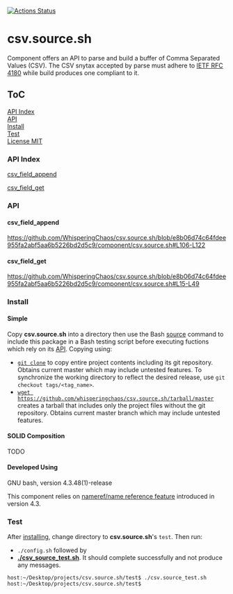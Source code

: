 [![Actions Status](https://github.com/whisperingchaos/csv.source.sh/workflows/test/badge.svg)](https://github.com/WhisperingChaos/csv.source.sh/actions)

# csv.source.sh
Component offers an API to parse and build a buffer of Comma Separated Values (CSV).  The CSV snytax accepted by parse must adhere to [IETF RFC 4180](https://www.ietf.org/rfc/rfc4180.txt) while build produces one compliant to it.

## ToC
[API Index](#api-index)  
[API](#api)  
[Install](#install)  
[Test](#test)  
[License MIT](LICENSE)  


### API Index
[csv_field_append](#csv_field_append)

[csv_field_get](#csv_field_get)

### API

#### csv_field_append
https://github.com/WhisperingChaos/csv.source.sh/blob/e8b06d74c64fdee955fa2abf5aa6b5226bd2d5c9/component/csv.source.sh#L106-L122
#### csv_field_get
https://github.com/WhisperingChaos/csv.source.sh/blob/e8b06d74c64fdee955fa2abf5aa6b5226bd2d5c9/component/csv.source.sh#L15-L49
### Install
#### Simple
Copy **csv.source.sh** into a directory then use the Bash [source](https://www.gnu.org/software/bash/manual/html_node/Bash-Builtins.html#Bash-Builtins) command to include this package in a Bash testing script before executing fuctions which rely on its [API](#api-index).  Copying using:

  * [```git clone```](https://help.github.com/articles/cloning-a-repository/) to copy entire project contents including its git repository.  Obtains current master which may include untested features.  To synchronize the working directory to reflect the desired release, use ```git checkout tags/<tag_name>```.
  *  [```wget https://github.com/whisperingchaos/csv.source.sh/tarball/master```](https://github.com/whisperingchaos/csv.source.sh/tarball/master) creates a tarball that includes only the project files without the git repository.  Obtains current master branch which may include untested features.
#### SOLID Composition
TODO
#### Developed Using 
GNU bash, version 4.3.48(1)-release

This component relies on [nameref/name reference feature](https://www.gnu.org/software/bash/manual/html_node/Shell-Parameters.html) introduced in version 4.3.
### Test
After [installing](#install), change directory to **csv.source.sh**'s ```test```. Then run:
  * ```./config.sh``` followed by
  * [**./csv_source_test.sh**](test/csv_source_test.sh).  It should complete successfully and not produce any messages.
```
host:~/Desktop/projects/csv.source.sh/test$ ./csv.source_test.sh
host:~/Desktop/projects/csv.source.sh/test$ 
```
